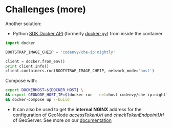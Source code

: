 # Challenges (more)

Another solution:

- Python [SDK Docker API]() (formerly [docker-py]()) from inside the container

```python
import docker

BOOTSTRAP_IMAGE_CHEIP = 'codenvy/che-ip:nightly'

client = docker.from_env()
print client.info()
client.containers.run(BOOTSTRAP_IMAGE_CHEIP, network_mode='host')
```

Compose with:

```bash
export DOCKERHOST=${DOCKER_HOST} \
&& export GEONODE_HOST_IP=$(docker run --net=host codenvy/che-ip:nightly) \
&& docker-compose up --build
```

- It can also be used to get the **internal NGINX** address for the configuration of GeoNode *accessTokenUri* and *checkTokenEndpointUrl* of GeoServer. See more on our [documentation]()
